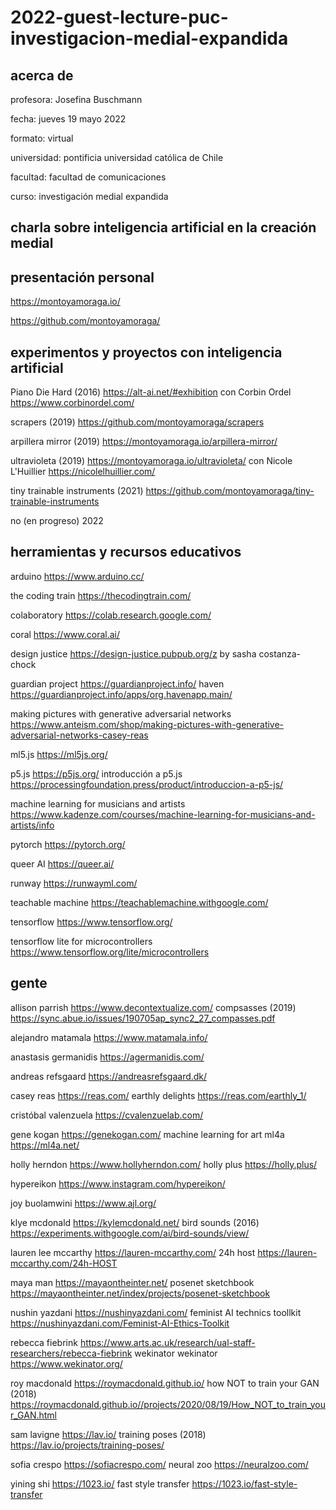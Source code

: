 # 2022-guest-lecture-puc-investigacion-medial-expandida

## acerca de

profesora: Josefina Buschmann

fecha: jueves 19 mayo 2022

formato: virtual

universidad: pontificia universidad católica de Chile

facultad: facultad de comunicaciones

curso: investigación medial expandida

## charla sobre inteligencia artificial en la creación medial

## presentación personal

https://montoyamoraga.io/

https://github.com/montoyamoraga/

## experimentos y proyectos con inteligencia artificial

Piano Die Hard (2016) https://alt-ai.net/#exhibition con Corbin Ordel https://www.corbinordel.com/

scrapers (2019) https://github.com/montoyamoraga/scrapers

arpillera mirror (2019) https://montoyamoraga.io/arpillera-mirror/

ultravioleta (2019) https://montoyamoraga.io/ultravioleta/ con Nicole L'Huillier https://nicolelhuillier.com/

tiny trainable instruments (2021) https://github.com/montoyamoraga/tiny-trainable-instruments

no (en progreso) 2022

## herramientas y recursos educativos

arduino https://www.arduino.cc/

the coding train https://thecodingtrain.com/

colaboratory https://colab.research.google.com/

coral https://www.coral.ai/

design justice https://design-justice.pubpub.org/z by sasha costanza-chock 

guardian project https://guardianproject.info/ haven https://guardianproject.info/apps/org.havenapp.main/

making pictures with generative adversarial networks https://www.anteism.com/shop/making-pictures-with-generative-adversarial-networks-casey-reas

ml5.js https://ml5js.org/

p5.js https://p5js.org/ introducción a p5.js https://processingfoundation.press/product/introduccion-a-p5-js/

machine learning for musicians and artists https://www.kadenze.com/courses/machine-learning-for-musicians-and-artists/info

pytorch https://pytorch.org/

queer AI https://queer.ai/

runway https://runwayml.com/

teachable machine https://teachablemachine.withgoogle.com/

tensorflow https://www.tensorflow.org/

tensorflow lite for microcontrollers https://www.tensorflow.org/lite/microcontrollers

## gente

allison parrish https://www.decontextualize.com/ compsasses (2019) https://sync.abue.io/issues/190705ap_sync2_27_compasses.pdf

alejandro matamala https://www.matamala.info/

anastasis germanidis https://agermanidis.com/

andreas refsgaard https://andreasrefsgaard.dk/

casey reas https://reas.com/ earthly delights https://reas.com/earthly_1/

cristóbal valenzuela https://cvalenzuelab.com/

gene kogan https://genekogan.com/ machine learning for art ml4a https://ml4a.net/

holly herndon https://www.hollyherndon.com/ holly plus https://holly.plus/

hypereikon https://www.instagram.com/hypereikon/

joy buolamwini https://www.ajl.org/

klye mcdonald https://kylemcdonald.net/ bird sounds (2016) https://experiments.withgoogle.com/ai/bird-sounds/view/

lauren lee mccarthy https://lauren-mccarthy.com/ 24h host https://lauren-mccarthy.com/24h-HOST

maya man https://mayaontheinter.net/ posenet sketchbook https://mayaontheinter.net/index/projects/posenet-sketchbook

nushin yazdani https://nushinyazdani.com/ feminist AI technics toollkit https://nushinyazdani.com/Feminist-AI-Ethics-Toolkit

rebecca fiebrink https://www.arts.ac.uk/research/ual-staff-researchers/rebecca-fiebrink wekinator wekinator https://www.wekinator.org/

roy macdonald https://roymacdonald.github.io/ how NOT to train your GAN (2018) https://roymacdonald.github.io//projects/2020/08/19/How_NOT_to_train_your_GAN.html

sam lavigne https://lav.io/ training poses (2018) https://lav.io/projects/training-poses/

sofia crespo https://sofiacrespo.com/ neural zoo https://neuralzoo.com/

yining shi https://1023.io/ fast style transfer https://1023.io/fast-style-transfer